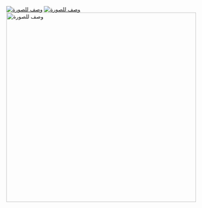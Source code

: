 [![وصف للصورة](https://blogger.googleusercontent.com/img/a/AVvXsEgUyp4d2vtDyheodRV2rPq-xPXq149apWMG7529JVI5WbBOj9zWYRxGmZJbEctJ4l4gwrcrJjUlhX0qLxjPuVO6dGs1-tRt0eQnhnoVEJXC55itRCa0uGMo3O1WwER8w_RI-k8Ju8bsNvviKX-CL8kzUWHwIFpw2w9UL4vO9Qz_eA1-pUdCnH2oeZk6siiA)](https://drive.google.com/file/d/1UlI3rohP6RHa-fRv6jB4mAaFJmACUZQJ/view?usp=sharing)
[![وصف للصورة](https://blogger.googleusercontent.com/img/a/AVvXsEia77l0SzfNliEooo3kDDg3FBXWz8czzKPsfyolgh5uisv_D2Emr0f8-E5grBSNK09siJmqzAP7U_II7L3pU9l5F-WfIgJ957kIsjNYsu1p9J4a0qRJTH9n24ExfnNKnrbr8aGM8dpWe-1W4CZZCBArMPSXON8kUjD7fF-S1H_CHKbKzamq4Wj7TcbwjhaY)](https://docs.google.com/spreadsheets/d/1M_PYrRl_BmU9Z0rzB_s9jRt-WbtJDZ7VUYvbIYhfKQY/edit?usp=sharing)<img src="https://blogger.googleusercontent.com/img/b/R29vZ2xl/AVvXsEj-XgKnA49LcriHlCgBX_I61l4tBv8Cz-1_90Tn-Tbtsg8-o08QYMrxMQz-EdalOjLgQz0a0xi5mURBZo82y19r0ijfLiRC190aawbEU57xMeR3udBTUsbUqOfBaO6SB5qc-nKNtm4eZUMflks4X8wNWsvTbBdjLNe087f_Ji8WGNwl7dcvNIltgvNTSQYV/s320/iPhone%2013%20Pro%20Max%20-%203.png" alt="وصف للصورة" style="width:500px;height:auto;">
